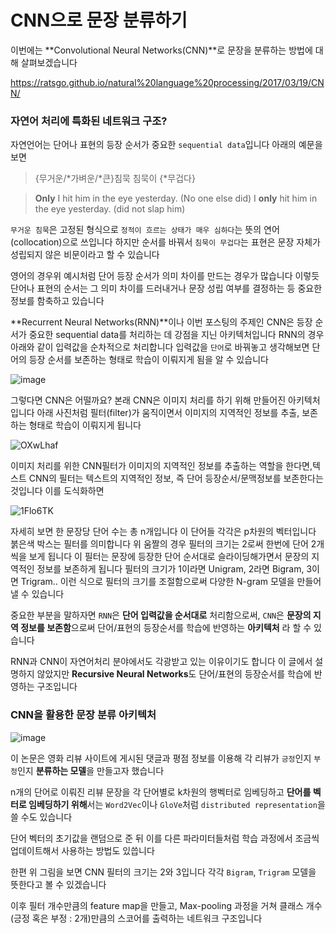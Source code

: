 # CNN으로 문장 분류하기 

이번에는 **Convolutional Neural Networks(CNN)**로 문장을 분류하는 방법에 대해 살펴보겠습니다 

https://ratsgo.github.io/natural%20language%20processing/2017/03/19/CNN/

### 자연어 처리에 특화된 네트워크 구조?

자연언어는 단어나 표현의 등장 순서가 중요한 `sequential data`입니다 아래의 예문을 보면 
> {무거운/\*가벼운/\*큰}침묵
> 침묵이 {\*무겁다}
 
> **Only** I hit him in the eye yesterday. (No one else did)
> I **only** hit him in the eye yesterday. (did not slap him)

`무거운 침묵`은 고정된 형식으로 `정적이 흐르는 상태가 매우 심하다`는 뜻의 연어(collocation)으로 쓰입니다 하지만 순서를 바꿔서 `침묵이 무겁다`는 표현은 문장 자체가 성립되지 않은 비문이라고 할 수 있습니다 

영어의 경우위 예시처럼 단어 등장 순서가 의미 차이를 만드는 경우가 많습니다 이렇듯 단어나 표현의 순서는 그 의미 차이를 드러내거나 문장 성립 여부를 결정하는 등 중요한 정보를 함축하고 있습니다 

**Recurrent Neural Networks(RNN)**이나 이번 포스팅의 주제인 CNN은 등장 순서가 중요한 sequential data를 처리하는 데 강점을 지닌 아키텍처입니다 RNN의 경우 아래와 같이 입력값을 순차적으로 처리합니다 입력값을 `단어`로 바꿔놓고 생각해보면 단어의 등장 순서를 보존하는 형태로 학습이 이뤄지게 됨을 알 수 있습니다

![image](https://user-images.githubusercontent.com/80239748/154504968-88e9ff2c-78bc-4426-b301-2cbf0a1fb446.png)

그렇다면 CNN은 어떨까요? 본래 CNN은 이미지 처리를 하기 위해 만들어진 아키텍처입니다
아래 사진처럼 필터(filter)가 움직이면서 이미지의 지역적인 정보를 추출, 보존하는 형태로 학습이 이뤄지게 됩니다

![OXwLhaf](https://user-images.githubusercontent.com/80239748/154803988-206cc27e-f293-445e-a6e7-2c96fad973e0.gif)

이미지 처리를 위한 CNN필터가 이미지의 지역적인 정보를 추출하는 역할을 한다면,텍스트 CNN의 필터는 텍스트의 지역적인 정보, 즉 단어 등장순서/문맥정보를 보존한다는 것입니다 이를 도식화하면 

![1Flo6TK](https://user-images.githubusercontent.com/80239748/154804291-1aa72aab-fb6b-407e-a1d3-ac7a40ac0f00.gif)

자세히 보면 한 문장당 단어 수는 총 n개입니다 이 단어들 각각은 p차원의 벡터입니다 
붉은색 박스는 필터를 의미합니다 위 움짤의 경우 필터의 크기는 2로써 한번에 단어 2개씩을 보게 됩니다 
이 필터는 문장에 등장한 단어 순서대로 슬라이딩해가면서 문장의 지역적인 정보를 보존하게 됩니다 
필터의 크기가 1이라면 Unigram, 2라면 Bigram, 3이면 Trigram.. 이런 식으로 필터의 크기를 조절함으로써 다양한 N-gram 모델을 만들어낼 수 있습니다

중요한 부분을 말하자면 `RNN`은 **단어 입력값을 순서대로** 처리함으로써, `CNN`은 **문장의 지역 정보를 보존함**으로써 단어/표현의 등장순서를 학습에 반영하는 **아키텍처** 라 할 수 있습니다

RNN과 CNN이 자연어처리 분야에서도 각광받고 있는 이유이기도 합니다 이 글에서 설명하지 않았지만 **Recursive Neural Networks**도 단어/표현의 등장순서를 학습에 반영하는 구조입니다 

### CNN을 활용한 문장 분류 아키텍처 

![image](https://user-images.githubusercontent.com/80239748/155542393-f20baeb2-d3e0-4258-a49d-8cb259e99329.png)

이 논문은 영화 리뷰 사이트에 게시된 댓글과 평점 정보를 이용해 각 리뷰가 `긍정`인지 `부정`인지 **분류하는 모델**을 만들고자 했습니다

n개의 단어로 이뤄진 리뷰 문장을 각 단어별로 k차원의 행벡터로 임베딩하고 **단어를 벡터로 임베딩하기 위해**서는 `Word2Vec`이나 `GloVe`처럼 `distributed representation`을 쓸 수도 있습니다 

단어 벡터의 초기값을 랜덤으로 준 뒤 이를 다른 파라미터들처럼 학습 과정에서 조금씩 업데이트해서 사용하는 방법도 있씁니다 

한편 위 그림을 보면 CNN 필터의 크기는 2와 3입니다 
각각 `Bigram`, `Trigram` 모델을 뜻한다고 볼 수 있겠습니다

이후 필터 개수만큼의 feature map을 만들고, Max-pooling 과정을 거쳐 클래스 개수(긍정 혹은 부정 : 2개)만큼의 스코어를 출력하는 네트워크 구조입니다
